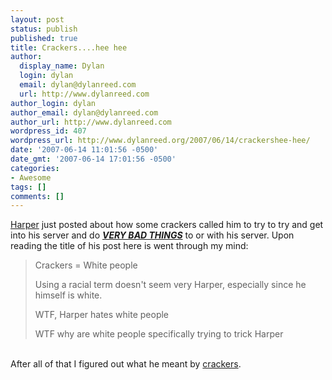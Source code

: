 ```yaml
---
layout: post
status: publish
published: true
title: Crackers....hee hee
author:
  display_name: Dylan
  login: dylan
  email: dylan@dylanreed.com
  url: http://www.dylanreed.com
author_login: dylan
author_email: dylan@dylanreed.com
author_url: http://www.dylanreed.com
wordpress_id: 407
wordpress_url: http://www.dylanreed.org/2007/06/14/crackershee-hee/
date: '2007-06-14 11:01:56 -0500'
date_gmt: '2007-06-14 17:01:56 -0500'
categories:
- Awesome
tags: []
comments: []
---
```

<p><a href="http://www.nata2.org/2007/06/14/heh-crackers-just-tried-to-social-engineer-me/">Harper</a> just posted about how some crackers called him to try to try and get into his server and do <strong><u><em>VERY BAD THINGS</em></u></strong> to or with his server. Upon reading the title of his post here is went through my mind:</p>
<blockquote><p>Crackers = White people</p>
<p>Using a racial term doesn't seem very Harper, especially since he himself is white.</p>
<p>WTF, Harper hates white people</p>
<p>WTF why are white people specifically trying to trick Harper</blockquote><br />
After all of that I figured out what he meant by <a href="http://www.catb.org/~esr/jargon/html/C/cracker.html">crackers</a>.<br />
<!--adsense--></p>
